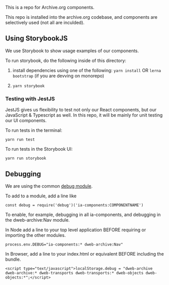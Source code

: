 This is a repo for Archive.org components.

This repo is installed into the archive.org codebase, and components are selectively used (not all are inculded).

## Using StorybookJS

We use Storybook to show usage examples of our components.

To run storybook, do the following inside of this directory:

1) install dependencies using one of the following: `yarn install` OR `lerna bootstrap` (if you are devving on monorepo)

2) `yarn storybook`


### Testing with JestJS

JestJS gives us flexibility to test not only our React components, but our JavaScript & Typescript as well.  In this repo, it will be mainly for unit testing our UI components.

To run tests in the terminal:
```
yarn run test
```

To run tests in the Storybook UI:
```
yarn run storybook
```

## Debugging
We are using the common [debug module](https://www.npmjs.com/package/debug). 

To add to a module, add a line like 
```
const debug = require('debug')('ia-components:COMPONENTNAME')
```
To enable, for example, debugging in all ia-components, and debugging in the dweb-archive:Nav module.

In Node add a line to your top level application BEFORE requiring or importing the other modules.
```
process.env.DEBUG="ia-components:* dweb-archive:Nav"
```
In Browser, add a line to your index.html or equivalent BEFORE including the bundle.
```
<script type="text/javascript">localStorage.debug = "dweb-archive dweb-archive:* dweb-transports dweb-transports:* dweb-objects dweb-objects:*";</script>
```

